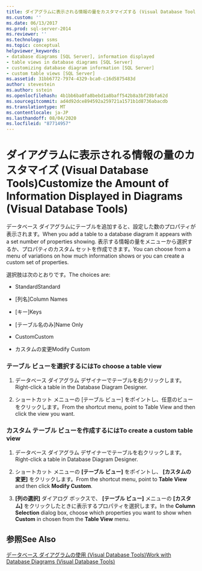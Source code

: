 ```yaml
---
title: ダイアグラムに表示される情報の量をカスタマイズする (Visual Database Tools) |Microsoft Docs
ms.custom: ''
ms.date: 06/13/2017
ms.prod: sql-server-2014
ms.reviewer: ''
ms.technology: ssms
ms.topic: conceptual
helpviewer_keywords:
- database diagrams [SQL Server], information displayed
- table views in database diagrams [SQL Server]
- customizing database diagram information [SQL Server]
- custom table views [SQL Server]
ms.assetid: 31bb6772-7974-4329-bca0-c16d5875483d
author: stevestein
ms.author: sstein
ms.openlocfilehash: 4b1bb6ba0fa8bebd1a8baff542b8a3bf28bfa62d
ms.sourcegitcommit: ad4d92dce894592a259721a1571b1d8736abacdb
ms.translationtype: MT
ms.contentlocale: ja-JP
ms.lasthandoff: 08/04/2020
ms.locfileid: "87714957"
---
```

# <a name="customize-the-amount-of-information-displayed-in-diagrams-visual-database-tools"></a><span data-ttu-id="fc44b-102">ダイアグラムに表示される情報の量のカスタマイズ (Visual Database Tools)</span><span class="sxs-lookup"><span data-stu-id="fc44b-102">Customize the Amount of Information Displayed in Diagrams (Visual Database Tools)</span></span>
  <span data-ttu-id="fc44b-103">データベース ダイアグラムにテーブルを追加すると、設定した数のプロパティが表示されます。</span><span class="sxs-lookup"><span data-stu-id="fc44b-103">When you add a table to a database diagram it appears with a set number of properties showing.</span></span> <span data-ttu-id="fc44b-104">表示する情報の量をメニューから選択するか、プロパティのカスタム セットを作成できます。</span><span class="sxs-lookup"><span data-stu-id="fc44b-104">You can choose from a menu of variations on how much information shows or you can create a custom set of properties.</span></span>  
  
 <span data-ttu-id="fc44b-105">選択肢は次のとおりです。</span><span class="sxs-lookup"><span data-stu-id="fc44b-105">The choices are:</span></span>  
  
-   <span data-ttu-id="fc44b-106">Standard</span><span class="sxs-lookup"><span data-stu-id="fc44b-106">Standard</span></span>  
  
-   <span data-ttu-id="fc44b-107">[列名]</span><span class="sxs-lookup"><span data-stu-id="fc44b-107">Column Names</span></span>  
  
-   <span data-ttu-id="fc44b-108">[キー]</span><span class="sxs-lookup"><span data-stu-id="fc44b-108">Keys</span></span>  
  
-   <span data-ttu-id="fc44b-109">[テーブル名のみ]</span><span class="sxs-lookup"><span data-stu-id="fc44b-109">Name Only</span></span>  
  
-   <span data-ttu-id="fc44b-110">Custom</span><span class="sxs-lookup"><span data-stu-id="fc44b-110">Custom</span></span>  
  
-   <span data-ttu-id="fc44b-111">カスタムの変更</span><span class="sxs-lookup"><span data-stu-id="fc44b-111">Modify Custom</span></span>  
  
### <a name="to-choose-a-table-view"></a><span data-ttu-id="fc44b-112">テーブル ビューを選択するには</span><span class="sxs-lookup"><span data-stu-id="fc44b-112">To choose a table view</span></span>  
  
1.  <span data-ttu-id="fc44b-113">データベース ダイアグラム デザイナーでテーブルを右クリックします。</span><span class="sxs-lookup"><span data-stu-id="fc44b-113">Right-click a table in the Database Diagram Designer.</span></span>  
  
2.  <span data-ttu-id="fc44b-114">ショートカット メニューの [テーブル ビュー] をポイントし、任意のビューをクリックします。</span><span class="sxs-lookup"><span data-stu-id="fc44b-114">From the shortcut menu, point to Table View and then click the view you want.</span></span>  
  
### <a name="to-create-a-custom-table-view"></a><span data-ttu-id="fc44b-115">カスタム テーブル ビューを作成するには</span><span class="sxs-lookup"><span data-stu-id="fc44b-115">To create a custom table view</span></span>  
  
1.  <span data-ttu-id="fc44b-116">データベース ダイアグラム デザイナーでテーブルを右クリックします。</span><span class="sxs-lookup"><span data-stu-id="fc44b-116">Right-click a table in Database Diagram Designer.</span></span>  
  
2.  <span data-ttu-id="fc44b-117">ショートカット メニューの **[テーブル ビュー]** をポイントし、 **[カスタムの変更]** をクリックします。</span><span class="sxs-lookup"><span data-stu-id="fc44b-117">From the shortcut menu, point to **Table View** and then click **Modify Custom**.</span></span>  
  
3.  <span data-ttu-id="fc44b-118">**[列の選択]** ダイアログ ボックスで、 **[テーブル ビュー]** メニューの **[カスタム]** をクリックしたときに表示するプロパティを選択します。</span><span class="sxs-lookup"><span data-stu-id="fc44b-118">In the **Column Selection** dialog box, choose which properties you want to show when **Custom** in chosen from the **Table View** menu.</span></span>  
  
## <a name="see-also"></a><span data-ttu-id="fc44b-119">参照</span><span class="sxs-lookup"><span data-stu-id="fc44b-119">See Also</span></span>  
 [<span data-ttu-id="fc44b-120">データベース ダイアグラムの使用 (Visual Database Tools)</span><span class="sxs-lookup"><span data-stu-id="fc44b-120">Work with Database Diagrams &#40;Visual Database Tools&#41;</span></span>](visual-database-tools.md)  
  
  
